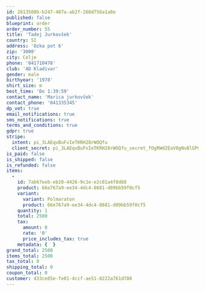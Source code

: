 ```yaml
---
id: 2813508b-b247-487a-ab2f-260d756a1a8e
published: false
blueprint: order
order_number: 55
title: 'Tadej Jurkovšek'
country: SI
address: 'Ozka pot 6'
zip: '3000'
city: Celje
phone: '041710478'
club: 'AD Kladivar'
gender: male
birthyear: '1978'
shirt_size: m
best_time: 'Do 1:39:59'
contact_name: 'Marica jurkovšek'
contact_phone: '041335345'
dp_vet: true
email_notifications: true
sms_notifications: true
terms_and_conditions: true
gdpr: true
stripe:
  intent: pi_3LAEqvBuFvIeTKRH28rWOQfu
  client_secret: pi_3LAEqvBuFvIeTKRH28rWOQfu_secret_fOgRWd2EaV8gNvBlGPmcmsIrQ
is_paid: false
is_shipped: false
is_refunded: false
items:
  -
    id: 7ab67eeb-eb20-4426-9c1e-e2c01a4f8d68
    product: 66e767a9-ee34-4dc4-8681-d09bb59f0cf5
    variant:
      variant: Polmaraton
      product: 66e767a9-ee34-4dc4-8681-d09bb59f0cf5
    quantity: 1
    total: 2500
    tax:
      amount: 0
      rate: '0'
      price_includes_tax: true
    metadata: {  }
grand_total: 2500
items_total: 2500
tax_total: 0
shipping_total: 0
coupon_total: 0
customer: 433ce85e-fe01-4ccf-ae51-8222a761d780
---
```

